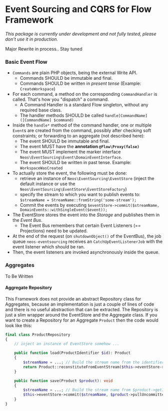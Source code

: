 # Event Sourcing and CQRS for Flow Framework

_This package is currently under development and not fully tested, please don't use it in production._

Major Rewrite in process.. Stay tuned


### Basic Event Flow

* `Commands` are plain PHP objects, being the external Write API.
    * Commands SHOULD be immutable and final.
    * Commands SHOULD be written in *present tense* (Example: `CreateWorkspace`)
* For each command, a method on the corresponding `CommandHandler`
  is called. That's how you "dispatch" a command.
    * A Command Handler is a standard Flow singleton, without any required base class.
    * The handler methods SHOULD be called `handle[CommandName]([CommandName] $command)`
* Inside the `handle*` method of the command handler, one or multiple `Event`s are created from the command,
  possibly after checking soft constraints; or forwarding to an aggregate (not described here):
    * The event SHOULD be immutable and final.
    * The event MUST have the **annotation `@Flow\Proxy(false)`**
    * The event MUST implement the marker interface `Neos\EventSourcing\Event\DomainEventInterface`.
    * The event SHOULD be written in past tense. Example: `WorkspaceWasCreated`
* To actually store the event, the following must be done:
  * retrieve an instance of `Neos\EventSourcing\EventStore` (inject the default instance or use the `Neos\EventSourcing\EventStore\EventStoreFactory`)
  * specify the stream to which you want to publish events to: `$streamName = StreamName::fromString('some-stream');`
  * Commit the events by executing `$eventStore->commit($streamName, DomainEvents::withSingleEvent($event));`
* The EventStore stores the event into the *Storage* and publishes them in the *Event Bus*.
  * The Event Bus remembers that certain Event Listeners (== Projections) need to be updated.
* At the end of the request (on `shutdownObject()` of the EventBus), the job queue `neos-eventsourcing`
  receives an `CatchUpEventListenerJob` with the event listener which should be ran.
* Then, the event listeners are invoked asynchronously inside the queue.

### Aggregates

To Be Written

#### Aggregate Repository

This Framework does not provide an abstract Repository class for Aggregates, because an implementation is just a couple of lines of code and there is no useful abstraction that can be extracted. The Repository is just a slim wrapper around the EventStore and the Aggregate class. If you want to create a Repository for an Aggregate `Product` then the code would look like this:

```php
final class ProductRepository
{
    // inject an instance of EventStore somehow ...

    public function load(ProductIdentifier $id): Product
    {
        $streamName = ...; // Build the stream name from the identifier
        return Product::reconstituteFromEventStream($this->eventStore->load($streamName));
    }

    public function save(Product $product): void
    {
        $streamName = ...; // Build the stream name from $product->getIdentifier()
        $this->eventStore->commit($streamName, $product->pullUncommittedEvents(), $product->getReconstitutionVersion());
    }
}
```
